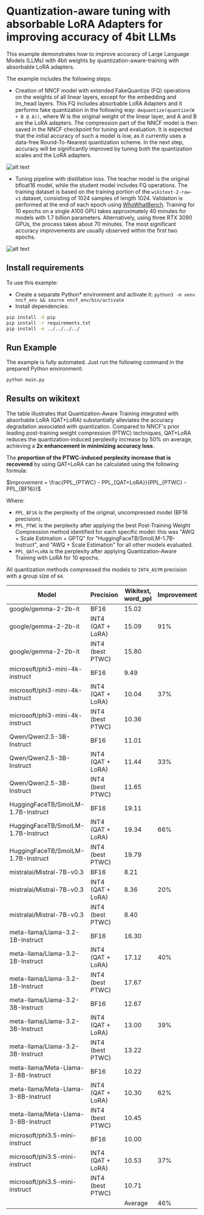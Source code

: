 # Quantization-aware tuning with absorbable LoRA Adapters for improving accuracy of 4bit LLMs

This example demonstrates how to improve accuracy of Large Language Models (LLMs) with 4bit weights by
quantization-aware-training with absorbable LoRA adapters.

The example includes the following steps:

- Creation of NNCF model with extended FakeQuantize (FQ) operations on the weights of all linear layers,
except for the embedding and lm_head layers. This FQ includes absorbable LoRA Adapters and it performs fake quantization
in the following way: `dequantize(quantize(W + B @ A))`, where W is the original weight of the linear layer,
and A and B are the LoRA adapters. The compression part of the NNCF model is then saved in the NNCF checkpoint for
tuning and evaluation. It is expected that the initial accuracy of such a model is low, as it currently uses
a data-free Round-To-Nearest quantization scheme. In the next step, accuracy will be significantly improved by tuning
both the quantization scales and the LoRA adapters.

![alt text](/examples/llm_compression/torch/qat_with_lora/pics/absorbable_lora_adapters.png)

- Tuning pipeline with distillation loss. The teacher model is the original bfloat16 model, while the student model
includes FQ operations. The training dataset is based on the training portion of the `wikitext-2-raw-v1` dataset,
consisting of 1024 samples of length 1024. Validation is performed at the end of each epoch using
[WhoWhatBench](https://github.com/openvinotoolkit/openvino.genai/tree/master/tools/who_what_benchmark).
Training for 10 epochs on a single A100 GPU takes approximately 40 minutes for models with 1.7 billion parameters.
Alternatively, using three RTX 3090 GPUs, the process takes about 70 minutes.
The most significant accuracy improvements are usually observed within the first two epochs.

![alt text](/examples/llm_compression/torch/qat_with_lora/pics/training_pipeline.png)

## Install requirements

To use this example:

- Create a separate Python* environment and activate it: `python3 -m venv nncf_env && source nncf_env/bin/activate`
- Install dependencies:

```bash
pip install -U pip
pip install -r requirements.txt
pip install -e ../../../../
```

## Run Example

The example is fully automated. Just run the following command in the prepared Python environment:

```bash
python main.py
```

## Results on wikitext

The table illustrates that Quantization-Aware Training integrated with absorbable LoRA (QAT+LoRA) substantially
alleviates the accuracy degradation associated with quantization. Compared to NNCF's prior leading
post-training weight compression (PTWC) techniques, QAT+LoRA reduces the quantization-induced perplexity
increase by 50% on average, achieving a **2x enhancement in minimizing accuracy loss**.

The **proportion of the PTWC-induced perplexity increase that is recovered** by using QAT+LoRA can be calculated
using the following formula:

$Improvement = \frac{PPL_{PTWC} - PPL_{QAT+LoRA}}{PPL_{PTWC} - PPL_{BF16}}$

Where:

- `PPL_BF16` is the perplexity of the original, uncompressed model (BF16 precision).
- `PPL_PTWC` is the perplexity after applying the best Post-Training Weight Compression method identified
for each specific model: this was "AWQ + Scale Estimation + GPTQ" for "HuggingFaceTB/SmolLM-1.7B-Instruct",
and "AWQ + Scale Estimation" for all other models evaluated.
- `PPL_QAT+LoRA` is the perplexity after applying Quantization-Aware Training with LoRA for 10 epochs.

All quantization methods compressed the models to `INT4_ASYM` precision with a group size of `64`.

| Model                               | Precision         | Wikitext,<br>word_ppl | Improvement |
|-------------------------------------|-------------------|-----------------------|-------------|
| google/gemma-2-2b-it                | BF16              | 15.02                 |             |
| google/gemma-2-2b-it                | INT4 (QAT + LoRA) | 15.09                 | 91%         |
| google/gemma-2-2b-it                | INT4 (best PTWC)  | 15.80                 |             |
| microsoft/phi3-mini-4k-instruct     | BF16              | 9.49                  |             |
| microsoft/phi3-mini-4k-instruct     | INT4 (QAT + LoRA) | 10.04                 | 37%         |
| microsoft/phi3-mini-4k-instruct     | INT4 (best PTWC)  | 10.36                 |             |
| Qwen/Qwen2.5-3B-Instruct            | BF16              | 11.01                 |             |
| Qwen/Qwen2.5-3B-Instruct            | INT4 (QAT + LoRA) | 11.44                 | 33%         |
| Qwen/Qwen2.5-3B-Instruct            | INT4 (best PTWC)  | 11.65                 |             |
| HuggingFaceTB/SmolLM-1.7B-Instruct  | BF16              | 19.11                 |             |
| HuggingFaceTB/SmolLM-1.7B-Instruct  | INT4 (QAT + LoRA) | 19.34                 | 66%         |
| HuggingFaceTB/SmolLM-1.7B-Instruct  | INT4 (best PTWC)  | 19.79                 |             |
| mistralai/Mistral-7B-v0.3           | BF16              | 8.21                  |             |
| mistralai/Mistral-7B-v0.3           | INT4 (QAT + LoRA) | 8.36                  | 20%         |
| mistralai/Mistral-7B-v0.3           | INT4 (best PTWC)  | 8.40                  |             |
| meta-llama/Llama-3.2-1B-Instruct    | BF16              | 16.30                 |             |
| meta-llama/Llama-3.2-1B-Instruct    | INT4 (QAT + LoRA) | 17.12                 | 40%         |
| meta-llama/Llama-3.2-1B-Instruct    | INT4 (best PTWC)  | 17.67                 |             |
| meta-llama/Llama-3.2-3B-Instruct    | BF16              | 12.67                 |             |
| meta-llama/Llama-3.2-3B-Instruct    | INT4 (QAT + LoRA) | 13.00                 | 39%         |
| meta-llama/Llama-3.2-3B-Instruct    | INT4 (best PTWC)  | 13.22                 |             |
| meta-llama/Meta-Llama-3-8B-Instruct | BF16              | 10.22                 |             |
| meta-llama/Meta-Llama-3-8B-Instruct | INT4 (QAT + LoRA) | 10.30                 | 62%         |
| meta-llama/Meta-Llama-3-8B-Instruct | INT4 (best PTWC)  | 10.45                 |             |
| microsoft/phi3.5-mini-instruct      | BF16              | 10.00                 |             |
| microsoft/phi3.5-mini-instruct      | INT4 (QAT + LoRA) | 10.53                 | 37%         |
| microsoft/phi3.5-mini-instruct      | INT4 (best PTWC)  | 10.71                 |             |
|                                     |                   |               Average | 46%         |
